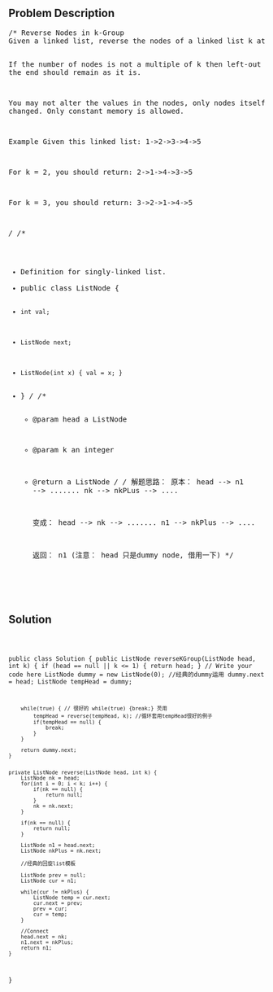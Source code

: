 <!--
<style>
  body { font-family: Arial, sans-serif; }
  .container { max-width: 100%; margin: auto; padding: 20px; }
  .comment-block { background-color: #f9f9f9; padding: 10px; border-left: 5px solid #ccc; max-width: 600px; margin: auto; word-wrap: break-word; white-space: pre-wrap; }
  .code-block { background-color: #f4f4f4; padding: 10px; border: 1px solid #ddd; }
</style>
-->

<div class='container'>
<h2>Problem Description</h2>
<div class='comment-block'>
<pre>
/* Reverse Nodes in k-Group 
Given a linked list, reverse the nodes of a linked list k at a time and return its modified list.

If the number of nodes is not a multiple of k then left-out nodes in the end should remain as it is.

You may not alter the values in the nodes, only nodes itself may be changed.
Only constant memory is allowed.


Example
Given this linked list: 1->2->3->4->5

For k = 2, you should return: 2->1->4->3->5

For k = 3, you should return: 3->2->1->4->5

*/
/**
 * Definition for singly-linked list.
 * public class ListNode {
 *     int val;
 *     ListNode next;
 *     ListNode(int x) { val = x; }
 * }
 */
    /**
     * @param head a ListNode
     * @param k an integer
     * @return a ListNode
     */
    	/* 解题思路：
    	原本： head --> n1 -->  ....... nk --> nkPLus --> ....

    	变成： head --> nk -->  ....... n1 --> nkPlus --> ....

    	返回： n1 (注意： head 只是dummy node, 借用一下)
    	*/
</pre>
</div>

<h2>Solution</h2>
<div class='code-block'>
<pre><code class='language-java'>

public class Solution {
    public ListNode reverseKGroup(ListNode head, int k) {
    	if (head == null || k <= 1) {
            return head;
        }
        // Write your code here
        ListNode dummy = new ListNode(0); //经典的dummy运用
        dummy.next = head;
        ListNode tempHead = dummy;
        
        while(true) { // 很好的 while(true) {break;} 芡用
            tempHead = reverse(tempHead, k); //循环套用tempHead很好的例子
            if(tempHead == null) {
                break;
            }
        }
        
        return dummy.next;
    }
    
    
    private ListNode reverse(ListNode head, int k) {
        ListNode nk = head;
        for(int i = 0; i < k; i++) {
            if(nk == null) {
                return null;
            }
            nk = nk.next;
        }
        
        if(nk == null) {
            return null;
        }
        
        ListNode n1 = head.next;
        ListNode nkPlus = nk.next;
        
        //经典的回旋list模板
        
        ListNode prev = null;
        ListNode cur = n1;
        
        while(cur != nkPlus) {
            ListNode temp = cur.next;
            cur.next = prev;
            prev = cur;
            cur = temp;
        }
        
        //Connect
        head.next = nk;
        n1.next = nkPlus;
        return n1;
    }
}
</code></pre>
</div>
</div>
